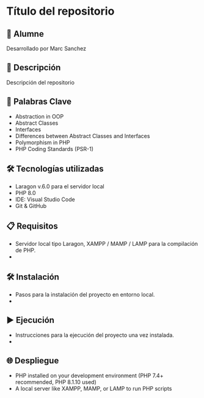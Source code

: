 # Título del repositorio

## 👤 Alumne
Desarrollado por Marc Sanchez

## 📄 Descripción
Descripción del repositorio

## 🎯 Palabras Clave
- Abstraction in OOP
- Abstract Classes
- Interfaces
- Differences between Abstract Classes and Interfaces
- Polymorphism in PHP
- PHP Coding Standards (PSR-1)

## 🛠️ Tecnologías utilizadas
- Laragon v.6.0 para el servidor local
- PHP 8.0
- IDE: Visual Studio Code
- Git & GitHub

## 📋 Requisitos
- Servidor local tipo Laragon, XAMPP / MAMP / LAMP para la compilación de PHP.
- 

## 🛠️ Instalación
- Pasos para la instalación del proyecto en entorno local.
- 

## ▶️ Ejecución
- Instrucciones para la ejecución del proyecto una vez instalada.
- 

## 🌐 Despliegue
- PHP installed on your development environment (PHP 7.4+ recommended, PHP 8.1.10 used)
- A local server like XAMPP, MAMP, or LAMP to run PHP scripts
